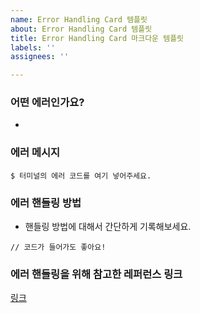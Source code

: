 ```yaml
---
name: Error Handling Card 템플릿
about: Error Handling Card 템플릿
title: Error Handling Card 마크다운 템플릿
labels: ''
assignees: ''

---
```


### **어떤 에러인가요?**

- 

### **에러 메시지**

`$ 터미널의 에러 코드를 여기 넣어주세요.`

### **에러 핸들링 방법**

- 핸들링 방법에 대해서 간단하게 기록해보세요.

`// 코드가 들어가도 좋아요!`

### **에러 핸들링을 위해 참고한 레퍼런스 링크**

[링크](https://github.com/codestates/Memory.log-Client/issues/19)
